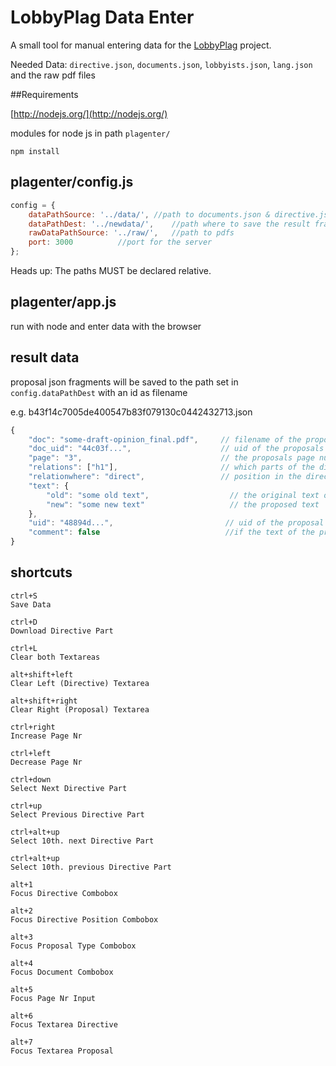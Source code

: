 # LobbyPlag Data Enter

A small tool for manual entering data for the [LobbyPlag](http://www.lobbyplag.eu/) project.

Needed Data: `directive.json`, `documents.json`, `lobbyists.json`, `lang.json` and the raw pdf files

##Requirements

[http://nodejs.org/](http://nodejs.org/)

modules for node js in path `plagenter/`

	npm install
	
## plagenter/config.js

```` javascript
config = {
	dataPathSource: '../data/',	//path to documents.json & directive.json
	dataPathDest: '../newdata/',	//path where to save the result fragment json files
	rawDataPathSource: '../raw/',	//path to pdfs
	port: 3000			//port for the server
};
````
Heads up: The paths MUST be declared relative.

## plagenter/app.js

run with node and enter data with the browser


## result data

proposal json fragments will be saved to the path set in `config.dataPathDest` with an id as filename

e.g. b43f14c7005de400547b83f079130c0442432713.json


```` javascript
{
	"doc": "some-draft-opinion_final.pdf",     // filename of the proposals source
	"doc_uid": "44c03f...",                    // uid of the proposals source
	"page": "3",                               // the proposals page number in the source 
	"relations": ["h1"],                       // which parts of the directive the proposal relates to
    "relationwhere": "direct",				   // position in the directive the proposal relates to ('direct' | 'after' | 'unknown')
	"text": {
		"old": "some old text",                  // the original text of the directive
		"new": "some new text"                   // the proposed text
	},
	"uid": "48894d...",                         // uid of the proposal
	"comment": false							//if the text of the proposal is a comment (and not a directive change)
}
````

## shortcuts
	ctrl+S
	Save Data

 	ctrl+D
 	Download Directive Part

 	ctrl+L
 	Clear both Textareas

	alt+shift+left
	Clear Left (Directive) Textarea

	alt+shift+right
	Clear Right (Proposal) Textarea

	ctrl+right
	Increase Page Nr

	ctrl+left
	Decrease Page Nr

	ctrl+down
	Select Next Directive Part

	ctrl+up
    Select Previous Directive Part

	ctrl+alt+up
	Select 10th. next Directive Part

	ctrl+alt+up
	Select 10th. previous Directive Part

	alt+1
	Focus Directive Combobox

	alt+2
	Focus Directive Position Combobox

	alt+3
	Focus Proposal Type Combobox

	alt+4
	Focus Document Combobox

	alt+5
	Focus Page Nr Input

	alt+6
	Focus Textarea Directive

	alt+7
	Focus Textarea Proposal
